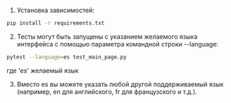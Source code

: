 1. Установка зависимостей:
```bash
pip install -r requirements.txt
```

2. Тесты могут быть запущены с указанием желаемого языка интерфейса с помощью параметра командной строки --language:
```bash
pytest --language=es test_main_page.py
```
где 'es' желаемый язык

3. Вместо es вы можете указать любой другой поддерживаемый язык (например, en для английского, fr для французского и т.д.).